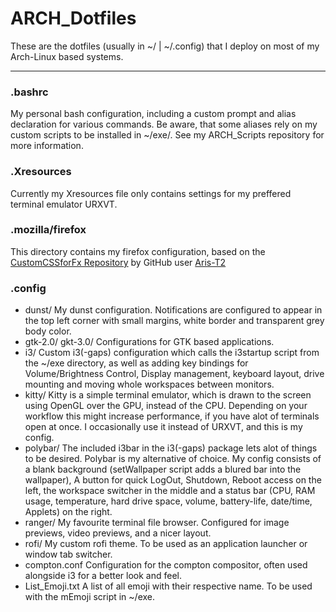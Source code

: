 # ARCH_Dotfiles
These are the dotfiles (usually in ~/ | ~/.config) that I deploy on most of my Arch-Linux based systems.

---

### .bashrc
My personal bash configuration, including a custom prompt and alias declaration for various commands. Be aware, that some aliases rely on my custom scripts to be installed in ~/exe/. See my ARCH_Scripts repository for more information.

### .Xresources
Currently my Xresources file only contains settings for my preffered terminal emulator URXVT.

### .mozilla/firefox
This directory contains my firefox configuration, based on the [CustomCSSforFx Repository](https://github.com/Aris-t2) by GitHub user [Aris-T2](https://github.com/Aris-t2)

### .config
- dunst/
My dunst configuration. Notifications are configured to appear in the top left corner with small margins, white border and transparent grey body color.
- gtk-2.0/ gkt-3.0/
Configurations for GTK based applications.
- i3/
Custom i3(-gaps) configuration which calls the i3startup script from the ~/exe directory, as well as adding key bindings for Volume/Brightness Control, Display management, keyboard layout, drive mounting and moving whole workspaces between monitors.
- kitty/
Kitty is a simple terminal emulator, which is drawn to the screen using OpenGL over the GPU, instead of the CPU. Depending on your workflow this might increase performance, if you have alot of terminals open at once. I occasionally use it instead of URXVT, and this is my config.
- polybar/
The included i3bar in the i3(-gaps) package lets alot of things to be desired. Polybar is my alternative of choice. My config consists of a blank background (setWallpaper script adds a blured bar into the wallpaper), A button for quick LogOut, Shutdown, Reboot access on the left, the workspace switcher in the middle and a status bar (CPU, RAM usage, temperature, hard drive space, volume, battery-life, date/time, Applets) on the right.
- ranger/
My favourite terminal file browser. Configured for image previews, video previews, and a nicer layout.
- rofi/
My custom rofi theme. To be used as an application launcher or window tab switcher.
- compton.conf
Configuration for the compton compositor, often used alongside i3 for a better look and feel.
- List_Emoji.txt
A list of all emoji with their respective name. To be used with the mEmoji script in ~/exe.

